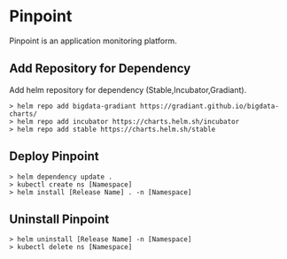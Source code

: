 # Pinpoint

Pinpoint is an application monitoring platform.

## Add Repository for Dependency
Add helm repository for dependency (Stable,Incubator,Gradiant).
```
> helm repo add bigdata-gradiant https://gradiant.github.io/bigdata-charts/
> helm repo add incubator https://charts.helm.sh/incubator 
> helm repo add stable https://charts.helm.sh/stable
```

## Deploy Pinpoint
```
> helm dependency update .
> kubectl create ns [Namespace]
> helm install [Release Name] . -n [Namespace]
```

## Uninstall Pinpoint
```
> helm uninstall [Release Name] -n [Namespace]
> kubectl delete ns [Namespace]
```

